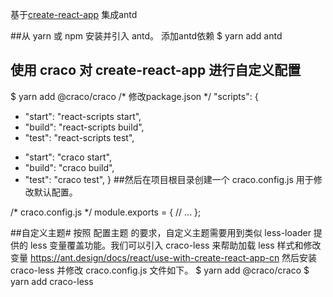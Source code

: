 基于[create-react-app](https://ant.design/docs/react/use-with-create-react-app-cn)
集成antd

##从 yarn 或 npm 安装并引入 antd。 添加antd依赖
$ yarn add antd

## 使用 craco 对 create-react-app 进行自定义配置
$ yarn add @craco/craco
/* 修改package.json */
"scripts": {
-   "start": "react-scripts start",
-   "build": "react-scripts build",
-   "test": "react-scripts test",
+   "start": "craco start",
+   "build": "craco build",
+   "test": "craco test",
}
##然后在项目根目录创建一个 craco.config.js 用于修改默认配置。

/* craco.config.js */
module.exports = {
  // ...
};

##自定义主题#
  按照 配置主题 的要求，自定义主题需要用到类似 less-loader 提供的 less 变量覆盖功能。我们可以引入 craco-less 来帮助加载 less 样式和修改变量
  https://ant.design/docs/react/use-with-create-react-app-cn
  然后安装 craco-less 并修改 craco.config.js 文件如下。
  $ yarn add @craco/craco
  $ yarn add craco-less